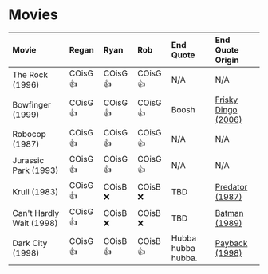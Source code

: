 # Movies

| Movie                    | Regan    | Ryan     | Rob      | End Quote          | End Quote Origin                                                      |
| :----------------------- | :------- | :------- | :------- | :----------------- | :-------------------------------------------------------------------- |
| The Rock (1996)          | COisG 👍 | COisG 👍 | COisG 👍 | N/A                | N/A                                                                   |
| Bowfinger (1999)         | COisG 👍 | COisG 👍 | COisG 👍 | Boosh              | [Frisky Dingo (2006)](https://en.wikipedia.org/wiki/Frisky_Dingo)     |
| Robocop (1987)           | COisG 👍 | COisG 👍 | COisG 👍 | N/A                | N/A                                                                   |
| Jurassic Park (1993)     | COisG 👍 | COisG 👍 | COisG 👍 | N/A                | N/A                                                                   |
| Krull (1983)             | COisG 👍 | COisB ❌ | COisB ❌ | TBD                | [Predator (1987)](<https://en.wikipedia.org/wiki/Predator_(film)>)    |
| Can't Hardly Wait (1998) | COisG 👍 | COisB ❌ | COisB ❌ | TBD                | [Batman (1989)](<https://en.wikipedia.org/wiki/Predator_(film)>)      |
| Dark City (1998)         | COisG 👍 | COisB 👍 | COisB 👍 | Hubba hubba hubba. | [Payback (1998)](<https://en.wikipedia.org/wiki/Payback_(1999_film)>) |
